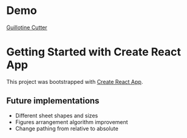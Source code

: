 # Demo

[Guillotine Cutter](https://maneike.github.io/guillotine-cutter)

# Getting Started with Create React App

This project was bootstrapped with [Create React App](https://github.com/facebook/create-react-app).

## Future implementations
  - Different sheet shapes and sizes
  - Figures arrangement algorithm improvement
  - Change pathing from relative to absolute


